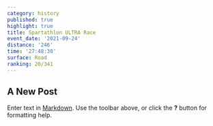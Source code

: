 ```yaml
---
category: history
published: true
highlight: true
title: Spartathlon ULTRA Race
event_date: '2021-09-24'
distance: '246'
time: '27:48:30'
surface: Road
ranking: 20/341
---
```

## A New Post

Enter text in [Markdown](http://daringfireball.net/projects/markdown/). Use the toolbar above, or click the **?** button for formatting help.
